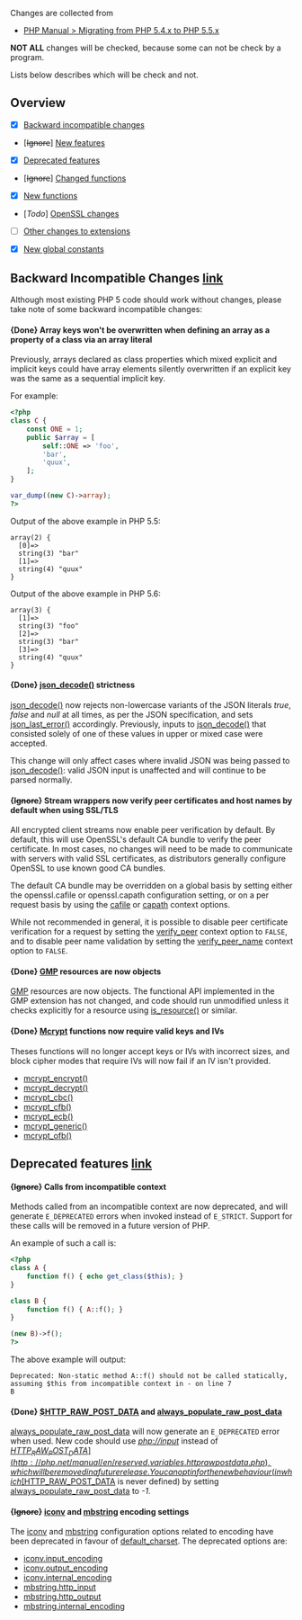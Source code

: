 Changes are collected from
- [PHP Manual > Migrating from PHP 5.4.x to PHP 5.5.x](http://php.net/manual/en/migration55.php)

**NOT ALL** changes will be checked, because some can not be check by a program.

Lists below describes which will be check and not.


## Overview
- [x] [Backward incompatible changes](http://php.net/manual/en/migration56.incompatible.php)
- [~~Ignore~~] [New features](http://php.net/manual/en/migration56.new-features.php)
- [x] [Deprecated features](http://php.net/manual/en/migration56.deprecated.php)
- [~~Ignore~~] [Changed functions](http://php.net/manual/en/migration56.changed-functions.php)
- [x] [New functions](http://php.net/manual/en/migration56.new-functions.php)
- [*Todo*] [OpenSSL changes](http://php.net/manual/en/migration56.openssl.php)
- [ ] [Other changes to extensions](http://php.net/manual/en/migration56.extensions.php)
- [x] [New global constants](http://php.net/manual/en/migration56.constants.php)


## Backward Incompatible Changes [link](http://php.net/manual/en/migration56.incompatible.php)

Although most existing PHP 5 code should work without changes, please take note
of some backward incompatible changes:

#### {**Done**} Array keys won't be overwritten when defining an array as a property of a class via an array literal

Previously, arrays declared as class properties which mixed explicit and
implicit keys could have array elements silently overwritten if an explicit key
was the same as a sequential implicit key.

For example:
```php
<?php
class C {
    const ONE = 1;
    public $array = [
        self::ONE => 'foo',
        'bar',
        'quux',
    ];
}

var_dump((new C)->array);
?>
```

Output of the above example in PHP 5.5:
```
array(2) {
  [0]=>
  string(3) "bar"
  [1]=>
  string(4) "quux"
}
```

Output of the above example in PHP 5.6:
```
array(3) {
  [1]=>
  string(3) "foo"
  [2]=>
  string(3) "bar"
  [3]=>
  string(4) "quux"
}
```

#### {**Done**} [json_decode()](http://php.net/manual/en/function.json-decode.php) strictness
[json_decode()](http://php.net/manual/en/function.json-decode.php) now rejects
non-lowercase variants of the JSON literals *true*, *false* and *null* at all
times, as per the JSON specification, and sets
[json_last_error()](http://php.net/manual/en/function.json-last-error.php)
accordingly. Previously, inputs to
[json_decode()](http://php.net/manual/en/function.json-decode.php) that
consisted solely of one of these values in upper or mixed case were accepted.

This change will only affect cases where invalid JSON was being passed to
[json_decode()](http://php.net/manual/en/function.json-decode.php): valid JSON
input is unaffected and will continue to be parsed normally.

#### {~~Ignore~~} Stream wrappers now verify peer certificates and host names by default when using SSL/TLS

All encrypted client streams now enable peer verification by default. By
default, this will use OpenSSL's default CA bundle to verify the peer
certificate. In most cases, no changes will need to be made to communicate with
servers with valid SSL certificates, as distributors generally configure
OpenSSL to use known good CA bundles.

The default CA bundle may be overridden on a global basis by setting either the
openssl.cafile or openssl.capath configuration setting, or on a per request
basis by using the
[cafile](http://php.net/manual/en/context.ssl.php#context.ssl.cafile) or
[capath](http://php.net/manual/en/context.ssl.php#context.ssl.capath) context
options.

While not recommended in general, it is possible to disable peer certificate
verification for a request by setting the
[verify_peer](http://php.net/manual/en/context.ssl.php#context.ssl.verify-peer)
context option to `FALSE`, and to disable peer name validation by setting the
[verify_peer_name](http://php.net/manual/en/context.ssl.php#context.ssl.verify-peer-name)
context option to `FALSE`.

#### {**Done**} [GMP](http://php.net/manual/en/book.gmp.php) resources are now objects

[GMP](http://php.net/manual/en/book.gmp.php) resources are now objects. The
functional API implemented in the GMP extension has not changed, and code
should run unmodified unless it checks explicitly for a resource using
[is_resource()](http://php.net/manual/en/function.is-resource.php) or similar.

#### {**Done**} [Mcrypt](http://php.net/manual/en/book.mcrypt.php) functions now require valid keys and IVs

Theses functions will no longer accept keys or IVs with incorrect sizes, and
block cipher modes that require IVs will now fail if an IV isn't provided.

- [mcrypt_encrypt()](http://php.net/manual/en/function.mcrypt-encrypt.php)
- [mcrypt_decrypt()](http://php.net/manual/en/function.mcrypt-decrypt.php)
- [mcrypt_cbc()](http://php.net/manual/en/function.mcrypt-cbc.php)
- [mcrypt_cfb()](http://php.net/manual/en/function.mcrypt-cfb.php)
- [mcrypt_ecb()](http://php.net/manual/en/function.mcrypt-ecb.php)
- [mcrypt_generic()](http://php.net/manual/en/function.mcrypt-generic.php)
- [mcrypt_ofb()](http://php.net/manual/en/function.mcrypt-ofb.php)


## Deprecated features [link](http://php.net/manual/en/migration56.deprecated.php)

#### {~~Ignore~~} Calls from incompatible context

Methods called from an incompatible context are now deprecated, and will
generate `E_DEPRECATED` errors when invoked instead of `E_STRICT`. Support for
these calls will be removed in a future version of PHP.

An example of such a call is:

```php
<?php
class A {
    function f() { echo get_class($this); }
}

class B {
    function f() { A::f(); }
}

(new B)->f();
?>
```

The above example will output:

```
Deprecated: Non-static method A::f() should not be called statically, assuming $this from incompatible context in - on line 7
B
```

#### {**Done**} [$HTTP_RAW_POST_DATA](http://php.net/manual/en/reserved.variables.httprawpostdata.php) and [always_populate_raw_post_data](http://php.net/manual/en/ini.core.php#ini.always-populate-raw-post-data)

[always_populate_raw_post_data](http://php.net/manual/en/ini.core.php#ini.always-populate-raw-post-data)
will now generate an `E_DEPRECATED` error when used.  New code should use
[*php://input*](http://php.net/manual/en/wrappers.php.php#wrappers.php.input)
instead of
[$HTTP_RAW_POST_DATA](http://php.net/manual/en/reserved.variables.httprawpostdata.php),
which will be removed in a future release. You can opt in for the new behaviour
(in which
[$HTTP_RAW_POST_DATA](http://php.net/manual/en/reserved.variables.httprawpostdata.php)
is never defined) by setting
[always_populate_raw_post_data](http://php.net/manual/en/ini.core.php#ini.always-populate-raw-post-data)
to *-1*.

#### {~~Ignore~~} [iconv](http://php.net/manual/en/book.iconv.php) and [mbstring](http://php.net/manual/en/book.mbstring.php) encoding settings

The [iconv](http://php.net/manual/en/book.iconv.php) and
[mbstring](http://php.net/manual/en/book.mbstring.php) configuration options
related to encoding have been deprecated in favour of
[default_charset](http://php.net/manual/en/ini.core.php#ini.default-charset).
The deprecated options are:

- [iconv.input_encoding](http://php.net/manual/en/iconv.configuration.php#ini.iconv.input-encoding)
- [iconv.output_encoding](http://php.net/manual/en/iconv.configuration.php#ini.iconv.output-encoding)
- [iconv.internal_encoding](http://php.net/manual/en/iconv.configuration.php#ini.iconv.internal-encoding)
- [mbstring.http_input](http://php.net/manual/en/mbstring.configuration.php#ini.mbstring.http-input)
- [mbstring.http_output](http://php.net/manual/en/mbstring.configuration.php#ini.mbstring.http-output)
- [mbstring.internal_encoding](http://php.net/manual/en/mbstring.configuration.php#ini.mbstring.internal-encoding)
